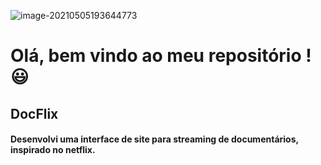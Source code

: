 ![image-20210505193644773](C:\Users\Marcos\AppData\Roaming\Typora\typora-user-images\image-20210505193644773.png)



# Olá, bem vindo ao meu repositório !:smiley:

## DocFlix

#### Desenvolvi uma interface de site para streaming de documentários, inspirado no netflix.


